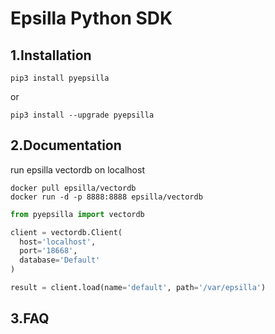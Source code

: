 # Epsilla Python SDK

## 1.Installation
```shell
pip3 install pyepsilla
```
or
```shell
pip3 install --upgrade pyepsilla
```

## 2.Documentation

run epsilla vectordb on localhost
```shell
docker pull epsilla/vectordb
docker run -d -p 8888:8888 epsilla/vectordb
```

```python
from pyepsilla import vectordb

client = vectordb.Client(
  host='localhost',
  port='18668',
  database='Default'
)

result = client.load(name='default', path='/var/epsilla')

```

## 3.FAQ


